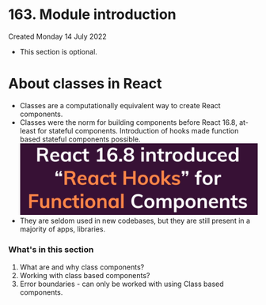 # 163. Module introduction
Created Monday 14 July 2022

- This section is optional.

# About classes in React
- Classes are a computationally equivalent way to create React components.
- Classes were the norm for building components before React 16.8, at-least for stateful components. Introduction of hooks made function based stateful components possible.
	![](../../../../assets/163_Module_introduction-image-1-26e0cbb1.png)
- They are seldom used in new codebases, but they are still present in a majority of apps, libraries.

### What's in this section
1. What are and why class components?
2. Working with class based components?
3. Error boundaries - can only be worked with using Class based components.
